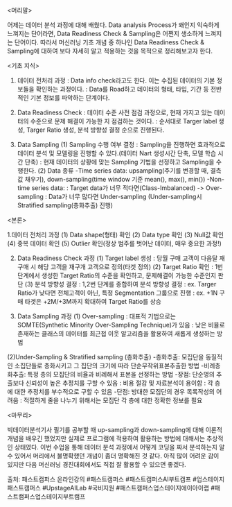 ﻿
<머리말>

어제는 데이터 분석 과정에 대해 배웠다. Data analysis Process가 왜인지 익숙하게 느껴지는 단어라면, Data Readiness Check & Sampling은 어쩐지 생소하게 느껴지는 단어이다. 따라서 머신러닝 기초 개념 중 하나인 Data Readiness Check & Sampling에 대하여 보다 자세히 알고 적용하는 것을 목적으로 정리해보고자 한다.


<기초 지식>

1. 데이터 전처리 과정
: Data info check라고도 한다. 이는 수집된 데이터의 기본 정보들을 확인하는 과정이다.
: Data를 Road하고 데이터의 형태, 타입, 기간 등 전반적인 기본 정보를 파악하는 단계이다.

2. Data Readiness Check
: 데이터 수준 사전 점검 과정으로, 현재 가지고 있는 데이터의 수준으로 문제 해결이 가능한 지 점검하는 것이다.
: 순서대로 Targer label 생성, Targer Ratio 생성, 분석 방향성 결정 순으로 진행된다.

3. Data Sampling
(1) Sampling 수행 여부 결정
: Sampling을 진행하면 효과적으로 데이터 분석 및 모델링을 진행할 수 있다.(데이터 Nart 생성시간 단축, 모델 학습 시간 단축)
: 현재 데이터의 상황에 맞는 Sampling 기법을 선정하고 Sampling을 수행한다.
(2) Data 종류
-Time series data: upsampling(주기를 변경할 때, 결측값 채우기), down-sampling(time window 기준 mean(), max(), min())
-Non-time series data:
: Target data가 너무 적다면(Class-Imbalanced) -> Over-sampling
: Data가 너무 많다면 Under-sampling (Under-sampling시 Stratified sampling(층화추출) 진행)


<본론>

1.데이터 전처리 과정
(1) Data shape(형태) 확인
(2) Data type 확인
(3) Null값 확인
(4) 중복 데이터 확인
(5) Outlier 확인(정상 범주를 벗어난 데이터, 매우 중요한 과정!)

2. Data Readiness Check 과정
(1) Target label 생성
: 당월 구매 고객이 다음달 재구매 시 해당 고객을 재구개 고객으로 정의(타겟 정의)
(2) Target Ratio 확인
: 1번 단계에서 생성한 Target Ratio의 수준을 확인하고, 문제해결이 가능한 수준인지 판단
(3) 분석 방향성 결정
: 1,2번 단계를 종합하여 분석 방향성 결정
: ex. Targer Ratio가 낮다면 전체고객이 아닌, 특정 Segmentation 그룹으로 진행
: ex. +1N 구매 타겟은 +2M/+3M까지 확대하여 Target Ratio를 상승

3. Data Sampling 과정
(1) Over-sampling
: 대표적 기법으로는 SOMTE(Synthetic Minority Over-Sampling Technique)가 있음
: 낮은 비율로 존재하는 클래스의 데이터를 최근접 이웃 알고리즘을 활용하여 새롭게 생성하는 방법

(2)Under-Sampling & Stratified sampling (층화추출)
-층화추출: 모집단을 동질적인 소집단들로 층화시키고 그 집단의 크기에 따라 단순무작위표본추출한 방법
-비례층화추출: 특정 층의 모집단의 비율과 비례해서 표본을 선정하는 방법
-장점: 단순명의 추출보다 신뢰성이 높은 추정치를 구할 수 있음
: 비용 절감 및 자료분석이 용이함
: 각 층에 대한 추정치를 부수적으로 구할 수 있음
-단점: 방대한 모집단의 경우 목록작성의 어려움
: 적절하게 줄을 나누기 위해서는 모집단 각 층에 대한 정확한 정보를 필요

<마무리>

빅데이터분석기사 필기를 공부할 때 up-sampling과 down-sampling에 대해 이론적 개념을 배우긴 했었지만 실제로 프로그램에 적용하여 활용하는 방법에 대해서는 추상적인 상태였다. 이번 수업을 통해 데이터 분석 과정에서 어떻게 코딩을 짜서 분석하는지 알 수 있어서 머리에서 불명확했던 개념이 좀더 명확해진 것 같다. 아직 많이 어려운 감이 있지만 다음 머신러닝 경진대회에서도 직접 잘 활용할 수 있으면 좋겠다.

출처: 패스트캠퍼스 온라인강의
#패스트캠퍼스 #패스트캠퍼스AI부트캠프 #업스테이지패스트캠퍼스 #UpstageAILab #국비지원 #패스트캠퍼스업스테이지에이아이랩 #패스트캠퍼스업스테이지부트캠프
﻿
